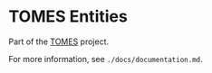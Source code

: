 # TOMES Entities

Part of the [TOMES](https://www.ncdcr.gov/resources/records-management/tomes) project.

For more information, see `./docs/documentation.md`.